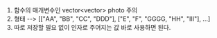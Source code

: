 

1) 함수의 매개변수인 vector<vector<string>> photo 주의
2) 형태 --> [["AA", "BB", "CC", "DDD"], ["E", "F", "GGGG, "HH", "III"], ...]
3) 따로 저장할 필요 없이 인자로 주어지는 값 바로 사용하면 된다.
